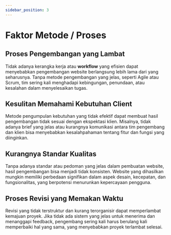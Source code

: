 ```yaml
---
sidebar_position: 3
---
```


# Faktor Metode / Proses

## Proses Pengembangan yang Lambat

Tidak adanya kerangka kerja atau <b>workflow</b> yang efisien dapat menyebabkan pengembangan website berlangsung lebih lama dari yang seharusnya. Tanpa metode pengembangan yang jelas, seperti Agile atau Scrum, tim sering kali menghadapi kebingungan, penundaan, atau kesalahan dalam menyelesaikan tugas.

## Kesulitan Memahami Kebutuhan Client

Metode pengumpulan kebutuhan yang tidak efektif dapat membuat hasil pengembangan tidak sesuai dengan ekspektasi klien. Misalnya, tidak adanya brief yang jelas atau kurangnya komunikasi antara tim pengembang dan klien bisa menyebabkan kesalahpahaman tentang fitur dan fungsi yang diinginkan.

## Kurangnya Standar Kualitas

Tanpa adanya standar atau pedoman yang jelas dalam pembuatan website, hasil pengembangan bisa menjadi tidak konsisten. Website yang dihasilkan mungkin memiliki perbedaan signifikan dalam aspek desain, kecepatan, dan fungsionalitas, yang berpotensi menurunkan kepercayaan pengguna.

## Proses Revisi yang Memakan Waktu

Revisi yang tidak terstruktur dan kurang terorganisir dapat memperlambat kemajuan proyek. Jika tidak ada sistem yang jelas untuk menerima dan menanggapi feedback, pengembang sering kali harus berulang kali memperbaiki hal yang sama, yang menyebabkan proyek terlambat selesai.
